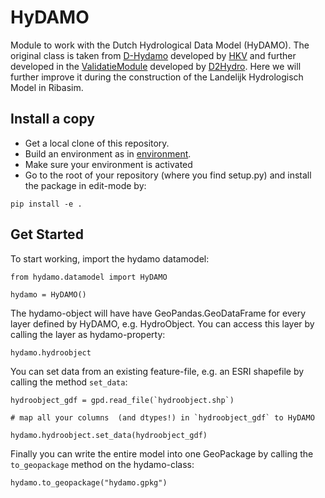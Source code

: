 # HyDAMO
Module to work with the Dutch Hydrological Data Model (HyDAMO). The original class is taken from [D-Hydamo](https://github.com/Deltares/HYDROLIB/tree/main/hydrolib/dhydamo) developed by [HKV](https://www.hkv.nl/) and further developed in the [ValidatieModule](https://github.com/HetWaterschapshuis/HyDAMOValidatieModule) developed by [D2Hydro](https://d2hydro.nl/). Here we will further improve it during the construction of the Landelijk Hydrologisch Model in Ribasim.

## Install a copy
- Get a local clone of this repository.
- Build an environment as in [environment](./environment.yml).
- Make sure your environment is activated
- Go to the root of your repository (where you find setup.py) and install the package in edit-mode by:

```
pip install -e .
```

## Get Started
To start working, import the hydamo datamodel:
```
from hydamo.datamodel import HyDAMO

hydamo = HyDAMO()
```

The hydamo-object will have have GeoPandas.GeoDataFrame for every layer defined by HyDAMO, e.g. HydroObject. You can access this layer by calling the layer as hydamo-property:

```
hydamo.hydroobject
```

You can set data from an existing feature-file, e.g. an ESRI shapefile by calling the method `set_data`:

```
hydroobject_gdf = gpd.read_file(`hydroobject.shp`)

# map all your columns  (and dtypes!) in `hydroobject_gdf` to HyDAMO

hydamo.hydroobject.set_data(hydroobject_gdf)
```

Finally you can write the entire model into one GeoPackage by calling the `to_geopackage` method on the hydamo-class:

```
hydamo.to_geopackage("hydamo.gpkg")
```
